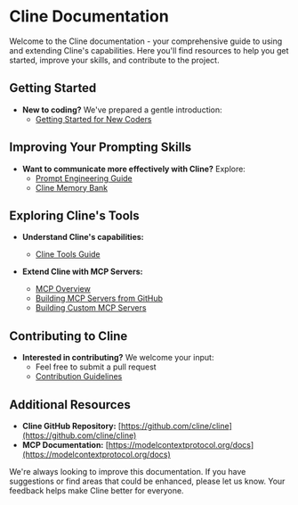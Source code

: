 # Cline Documentation

Welcome to the Cline documentation - your comprehensive guide to using and extending Cline's capabilities. Here you'll find resources to help you get started, improve your skills, and contribute to the project.

## Getting Started

-   **New to coding?** We've prepared a gentle introduction:
    -   [Getting Started for New Coders](getting-started-new-coders/README.md)

## Improving Your Prompting Skills

-   **Want to communicate more effectively with Cline?** Explore:
    -   [Prompt Engineering Guide](prompting/README.md)
    -   [Cline Memory Bank](prompting/custom%20instructions%20library/cline-memory-bank.md)

## Exploring Cline's Tools

-   **Understand Cline's capabilities:**

    -   [Cline Tools Guide](tools/cline-tools-guide.md)

-   **Extend Cline with MCP Servers:**
    -   [MCP Overview](mcp/README.md)
    -   [Building MCP Servers from GitHub](mcp/mcp-server-from-github.md)
    -   [Building Custom MCP Servers](mcp/mcp-server-from-scratch.md)

## Contributing to Cline

-   **Interested in contributing?** We welcome your input:
    -   Feel free to submit a pull request
    -   [Contribution Guidelines](../CONTRIBUTING.md)

## Additional Resources

-   **Cline GitHub Repository:** [https://github.com/cline/cline](https://github.com/cline/cline)
-   **MCP Documentation:** [https://modelcontextprotocol.org/docs](https://modelcontextprotocol.org/docs)

We're always looking to improve this documentation. If you have suggestions or find areas that could be enhanced, please let us know. Your feedback helps make Cline better for everyone.
